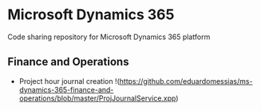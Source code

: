 # Microsoft Dynamics 365
Code sharing repository for Microsoft Dynamics 365 platform
## Finance and Operations
- Project hour journal creation !(https://github.com/eduardomessias/ms-dynamics-365-finance-and-operations/blob/master/ProjJournalService.xpp)
